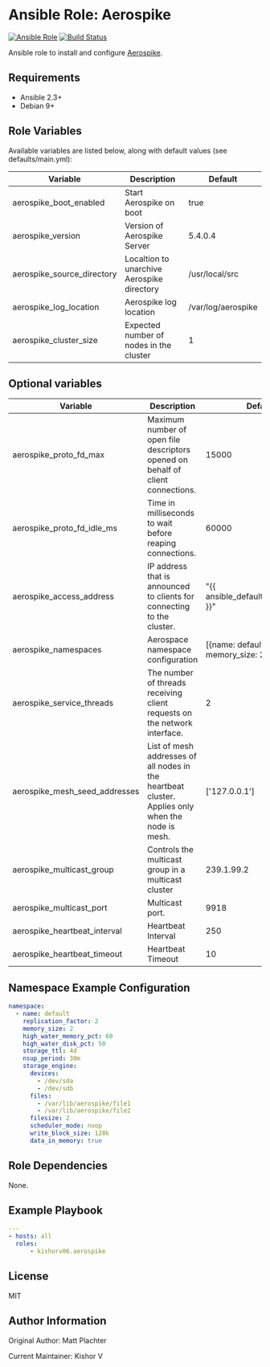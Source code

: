 Ansible Role: Aerospike
=========

[![Ansible Role](https://img.shields.io/ansible/role/52934.svg)](https://galaxy.ansible.com/kishorv06/aerospike/) [![Build Status](https://travis-ci.org/kishorv06/ansible-role-aerospike.svg?branch=master)](https://travis-ci.org/kishorv06/ansible-role-aerospike)

Ansible role to install and configure [Aerospike](http://www.aerospike.com/).

Requirements
------------

* Ansible 2.3+
* Debian 9+

Role Variables
--------------

Available variables are listed below, along with default values (see defaults/main.yml):

| Variable                    | Description                                  | Default                   |
|-----------------------------|----------------------------------------------|---------------------------|
| aerospike_boot_enabled      | Start Aerospike on boot                      | true                      |
| aerospike_version           | Version of Aerospike Server                  | 5.4.0.4                   |
| aerospike_source_directory  | Localtion to unarchive Aerospike directory   | /usr/local/src            |
| aerospike_log_location      | Aerospike log location                       | /var/log/aerospike        |
| aerospike_cluster_size      | Expected number of nodes in the cluster      | 1                         |

Optional variables
------------------

| Variable                       | Description                                                                                         | Default                              |
|--------------------------------|-----------------------------------------------------------------------------------------------------|--------------------------------------|
| aerospike_proto_fd_max         | Maximum number of open file descriptors opened on behalf of client connections.                     | 15000                                |
| aerospike_proto_fd_idle_ms     | Time in milliseconds to wait before reaping connections.                                            | 60000                                |
| aerospike_access_address       | IP address that is announced to clients for connecting to the cluster.                              | "{{ ansible_default_ipv4.address }}" |
| aerospike_namespaces           | Aerospace namespace configuration                                                                   | [{name: default, memory_size: 2}]]   |
| aerospike_service_threads      | The number of threads receiving client requests on the network interface.                           | 2                                    |
| aerospike_mesh_seed_addresses  | List of mesh addresses of all nodes in the heartbeat cluster. Applies only when the node is mesh.   | ['127.0.0.1']                        |
| aerospike_multicast_group      | Controls the multicast group in a multicast cluster                                                 | 239.1.99.2                           |
| aerospike_multicast_port       | Multicast port.                                                                                     | 9918                                 |
| aerospike_heartbeat_interval   | Heartbeat Interval                                                                                  | 250                                  |
| aerospike_heartbeat_timeout    | Heartbeat Timeout                                                                                   | 10                                   |

Namespace Example Configuration
-------------------------------
```yaml
namespace:
  - name: default
    replication_factor: 2
    memory_size: 2
    high_water_memory_pct: 60
    high_water_disk_pct: 50
    storage_ttl: 4d
    nsup_period: 30m
    storage_engine:
      devices:
        - /dev/sda
        - /dev/sdb
      files:
        - /var/lib/aerospike/file1
        - /var/lib/aerospike/file2
      filesize: 2
      scheduler_mode: noop
      write_block_size: 128k
      data_in_memory: true
```

Role Dependencies
------------

None.

Example Playbook
----------------
```yaml
---
- hosts: all
  roles:
      - kishorv06.aerospike
```

License
-------

MIT

Author Information
------------------

Original Author: Matt Plachter

Current Maintainer: Kishor V
